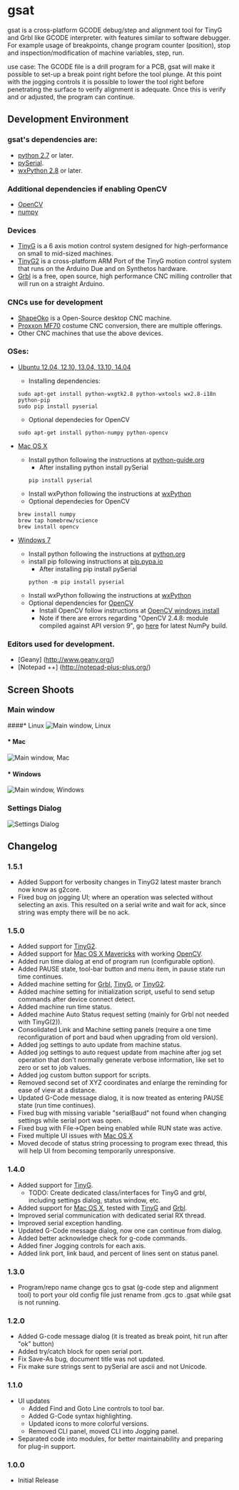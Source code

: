 gsat
====

gsat is a cross-platform GCODE debug/step and alignment tool for TinyG and Grbl like GCODE
interpreter. with features similar to software debugger. For example usage of breakpoints,
change program counter (position), stop and inspection/modification of machine variables, step,
run.

use case: The GCODE file is a drill program for a PCB, gsat will make it possible to set-up a
break point right before the tool plunge. At this point with the jogging controls it is possible
to lower the tool right before penetrating the surface to verify alignment is adequate. Once
this is verify and or adjusted, the program can continue.

Development Environment
---------------------
### gsat's dependencies are:
* [python 2.7](http://www.python.org/) or later.
* [pySerial](http://pyserial.sourceforge.net/).
* [wxPython 2.8](http://www.wxpython.org/) or later.

### Additional dependencies if enabling OpenCV
* [OpenCV](http://opencv.org/)
* [numpy](http://pypi.python.org/pypi/numpy/)

### Devices
* [TinyG](https://github.com/synthetos/TinyG/wiki/) is a 6 axis motion control system designed for high-performance on small to mid-sized machines.
* [TinyG2](https://github.com/synthetos/g2/wiki/) is a cross-platform ARM Port of the TinyG motion control system that runs on the Arduino Due and on Synthetos hardware.
* [Grbl](https://github.com/grbl/grbl/wiki/) is a free, open source, high performance CNC milling controller that will run on a straight Arduino.

### CNCs use for development
* [ShapeOko](http://www.shapeoko.com/) is a Open-Source desktop CNC machine.
* [Proxxon MF70](http://www.proxxon.com/en//micromot/27112.php?list) costume CNC conversion, there are multiple offerings.
* Other CNC machines that use the above devices.

### OSes:
* [Ubuntu 12.04, 12.10, 13.04, 13.10, 14.04](http://www.ubuntu.com/)
   * Installing dependencies:
   ```
   sudo apt-get install python-wxgtk2.8 python-wxtools wx2.8-i18n python-pip
   sudo pip install pyserial
   ```
   * Optional dependecies for OpenCV
   ```
   sudo apt-get install python-numpy python-opencv
   ```

* [Mac OS X](http://www.apple.com/osx/)
   * Install python following the instructions at [python-guide.org](http://docs.python-guide.org/en/latest/starting/install/osx/)
      * After installing python install pySerial
      ```
      pip install pyserial
      ```
   * Install wxPython following the instructions at [wxPython](http://www.wxpython.org/)
   * Optional dependecies for OpenCV
   ```
   brew install numpy
   brew tap homebrew/science
   brew install opencv
   ```

* [Windows 7](http://windows.microsoft.com/)
   * Install python following the instructions at [python.org](https://www.python.org/)
   * install pip following instructions at [pip.pypa.io](https://pip.pypa.io/en/latest/installing.html)
      * After installing pip install pySerial
      ```
      python -m pip install pyserial
      ```
   * Install wxPython following the instructions at [wxPython](http://www.wxpython.org/)
   * Optional dependencies for [OpenCV](http://opencv.org/)
      * Install OpenCV follow instructions at [OpenCV windows install](http://docs.opencv.org/trunk/doc/py_tutorials/py_setup/py_setup_in_windows/py_setup_in_windows.html)
      * Note if there are errors regarding "OpenCV 2.4.8: module compiled against API version 9", go [here](http://sourceforge.net/projects/numpy/files/NumPy) for latest NumPy build.

### Editors used for development.
* [Geany] (http://www.geany.org/)
* [Notepad ++] (http://notepad-plus-plus.org/)

Screen Shoots
------------
### Main window
####* Linux
![Main window, Linux](https://raw.githubusercontent.com/duembeg/gsat/v1.5.0/images/screenshoot/main_window_linux.png "Main Window, Linux")
#### * Mac
![Main window, Mac](https://raw.githubusercontent.com/duembeg/gsat/v1.5.0/images/screenshoot/main_window_mac.png "Main Window, Mac")
#### * Windows
![Main window, Windows](https://raw.githubusercontent.com/duembeg/gsat/v1.5.0/images/screenshoot/main_window_win.png "Main Window, Windows")

### Settings Dialog
![Settings Dialog](https://raw.githubusercontent.com/duembeg/gsat/v1.5.0/images/screenshoot/settings_dialog.png "Settings Dialog")

Changelog
---------
### 1.5.1
* Added Support for verbosity changes in TinyG2 latest master branch now know as g2core.
* Fixed bug on jogging UI; where an operation was selected without selecting an axis. This resulted on a serial write and wait for ack, since string was empty there will be no ack.


### 1.5.0
* Added support for [TinyG2](https://github.com/synthetos/g2/wiki).
* Added support for [Mac OS X Mavericks](https://www.apple.com/osx/) with working [OpenCV](http://opencv.org/).
* Added run time dialog at end of program run (configurable option).
* Added PAUSE state, tool-bar button and menu item, in pause state run time continues.
* Added machine setting for [Grbl](https://github.com/grbl/grbl/wiki/), [TinyG](https://github.com/synthetos/TinyG/wiki/), or [TinyG2](https://github.com/synthetos/g2/wiki/).
* Added machine setting for initialization script, useful to send setup commands after device connect detect.
* Added machine run time status.
* Added machine Auto Status request setting (mainly for Grbl not needed with TinyG(2)).
* Consolidated Link and Machine setting panels (require a one time reconfiguration of port and baud when upgrading from old version).
* Added jog settings to auto update from machine status.
* Added jog settings to auto request update from machine after jog set operation that don't normally generate verbose information, like set to zero or set to job values.
* Added jog custom button support for scripts.
* Removed second set of XYZ coordinates and enlarge the reminding for ease of view at a distance.
* Updated G-Code message dialog, it is now treated as entering PAUSE state (run time continues).
* Fixed bug with missing variable "serialBaud" not found when changing settings while serial port was open.
* Fixed bug with File->Open being enabled while RUN state was active.
* Fixed multiple UI issues with [Mac OS X](http://www.apple.com/osx/)
* Moved decode of status string processing to program exec thread, this will help UI from becoming temporarily unresponsive.


### 1.4.0
* Added support for [TinyG](https://github.com/synthetos/TinyG/wiki).
   * TODO: Create dedicated class/interfaces for TinyG and grbl, including settings dialog, status window, etc.
* Added support for [Mac OS X](http://www.apple.com/osx/), tested with [TinyG](https://github.com/synthetos/TinyG/wiki) and [Grbl](https://github.com/grbl/grbl/wiki/).
* Improved serial communication with dedicated serial RX thread.
* Improved serial exception handling.
* Updated G-Code message dialog, now one can continue from dialog.
* Added better acknowledge check for g-code commands.
* Added finer Jogging controls for each axis.
* Added link port, link baud, and percent of lines sent on status panel.

### 1.3.0
* Program/repo name change gcs to gsat (g-code step and alignment tool)
  to port your old config file just rename from .gcs to .gsat while gsat is not running.

### 1.2.0
* Added G-code message dialog (it is treated as break point, hit run after "ok" button)
* Added try/catch block for open serial port.
* Fix Save-As bug, document title was not updated.
* Fix make sure strings sent to pySerial are ascii and not Unicode.

### 1.1.0
* UI updates
   * Added Find and Goto Line controls to tool bar.
   * Added G-Code syntax highlighting.
   * Updated icons to more colorful versions.
   * Removed CLI panel, moved CLI into Jogging panel.
* Separated code into modules, for better maintainability and preparing for plug-in support.

### 1.0.0
* Initial Release
